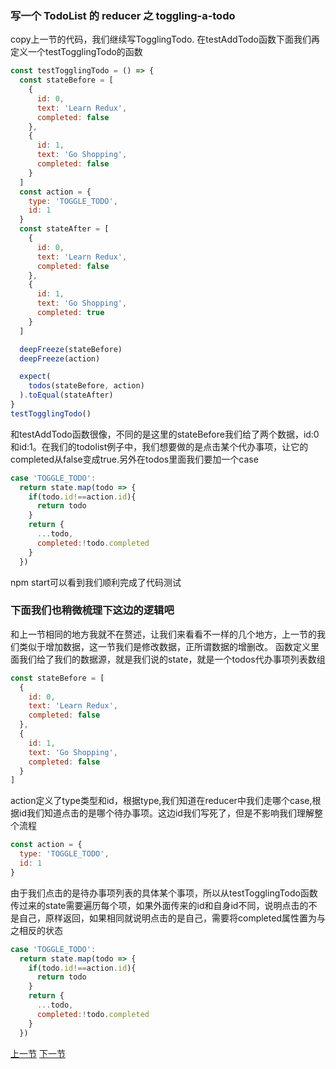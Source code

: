 ### 写一个 TodoList 的 reducer 之 toggling-a-todo
copy上一节的代码，我们继续写TogglingTodo.
在testAddTodo函数下面我们再定义一个testTogglingTodo的函数
```js
const testTogglingTodo = () => {
  const stateBefore = [
    {
      id: 0,
      text: 'Learn Redux',
      completed: false
    },
    {
      id: 1,
      text: 'Go Shopping',
      completed: false
    }
  ]
  const action = {
    type: 'TOGGLE_TODO',
    id: 1
  }
  const stateAfter = [
    {
      id: 0,
      text: 'Learn Redux',
      completed: false
    },
    {
      id: 1,
      text: 'Go Shopping',
      completed: true
    }
  ]

  deepFreeze(stateBefore)
  deepFreeze(action)

  expect(
    todos(stateBefore, action)
  ).toEqual(stateAfter)
}
testTogglingTodo()
```
和testAddTodo函数很像，不同的是这里的stateBefore我们给了两个数据，id:0和id:1。在我们的todolist例子中，我们想要做的是点击某个代办事项，让它的completed从false变成true.另外在todos里面我们要加一个case
```js
case 'TOGGLE_TODO':
  return state.map(todo => {
    if(todo.id!==action.id){
      return todo
    }
    return {
      ...todo,
      completed:!todo.completed
    }
  }) 
```
npm start可以看到我们顺利完成了代码测试
### 下面我们也稍微梳理下这边的逻辑吧
和上一节相同的地方我就不在赘述，让我们来看看不一样的几个地方，上一节的我们类似于增加数据，这一节我们是修改数据，正所谓数据的增删改。
函数定义里面我们给了我们的数据源，就是我们说的state，就是一个todos代办事项列表数组
```js
const stateBefore = [
  {
    id: 0,
    text: 'Learn Redux',
    completed: false
  },
  {
    id: 1,
    text: 'Go Shopping',
    completed: false
  }
]
```
action定义了type类型和id，根据type,我们知道在reducer中我们走哪个case,根据id我们知道点击的是哪个待办事项。这边id我们写死了，但是不影响我们理解整个流程
```js
const action = {
  type: 'TOGGLE_TODO',
  id: 1
}
```
由于我们点击的是待办事项列表的具体某个事项，所以从testTogglingTodo函数传过来的state需要遍历每个项，如果外面传来的id和自身id不同，说明点击的不是自己，原样返回，如果相同就说明点击的是自己，需要将completed属性置为与之相反的状态
```js
case 'TOGGLE_TODO':
  return state.map(todo => {
    if(todo.id!==action.id){
      return todo
    }
    return {
      ...todo,
      completed:!todo.completed
    }
  })  
```
[上一节](https://github.com/MothWillion/redux-todolist/tree/master/11-writing-a-todolist-reducer(adding-a-todo)) [下一节](https://github.com/MothWillion/redux-todolist/tree/master/13-reducer-composition-with-arrays)